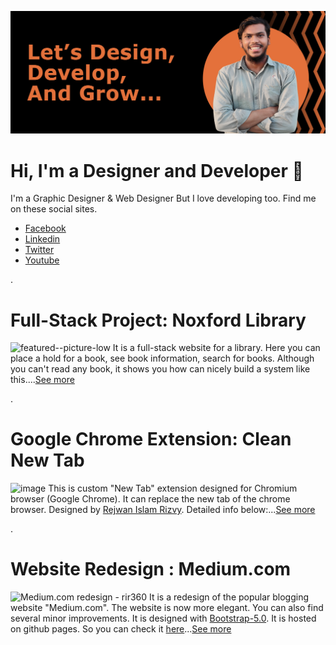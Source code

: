 ![Dark profile cover featuring Rejwan Islam Rizvy](profile02-cover-dark.jpg)
# Hi, I'm a Designer and Developer 👋
I'm a Graphic Designer & Web Designer But I love developing too. Find me on these social sites.
* [Facebook](https://www.facebook.com/RIR360/)
* [Linkedin](https://www.linkedin.com/in/linked-rir360/)
* [Twitter](https://twitter.com/_RIR360)
* [Youtube](https://www.youtube.com/rejwanislamrir)

.

# Full-Stack Project: Noxford Library
![featured--picture-low](https://user-images.githubusercontent.com/50569315/135026949-7fedee51-0827-4fe4-a764-8b974dd9a9fd.jpg)
It is a full-stack website for a library. Here you can place a hold for a book, see book information, search for books. Although you can't read any book, it shows you how can nicely build a system like this....[See more](https://github.com/RIR360/Noxford-Library)

.

# Google Chrome Extension: Clean New Tab
![image](https://user-images.githubusercontent.com/50569315/131299857-65590074-01d5-4314-9634-6ae5bf842037.png)
This is custom "New Tab" extension designed for Chromium browser (Google Chrome). It can replace the new tab of the chrome browser. Designed by [Rejwan Islam Rizvy](https://www.linkedin.com/in/linked-rir360). Detailed info below:...[See more](https://github.com/RIR360/Clean-New-Tab)

.

# Website Redesign : Medium.com
![Medium.com redesign - rir360](https://user-images.githubusercontent.com/50569315/126121747-74cef978-07da-48e1-81bb-ad9608604899.png)
It is a redesign of the popular blogging website "Medium.com". The website is now more elegant. You can also find several minor improvements. It is designed with [Bootstrap-5.0](https://getbootstrap.com/). It is hosted on github pages. So you can check it [here](https://rir360.github.io/Medium.com-redesign/)...[See more](https://github.com/RIR360/Medium.com-redesign)
